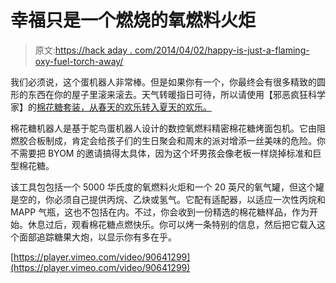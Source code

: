 # 幸福只是一个燃烧的氧燃料火炬

> 原文:[https://hack aday . com/2014/04/02/happy-is-just-a-flaming-oxy-fuel-torch-away/](https://hackaday.com/2014/04/02/happiness-is-just-a-flaming-oxy-fuel-torch-away/)

我们必须说，这个蛋机器人非常棒。但是如果你有一个，你最终会有很多精致的圆形的东西在你的屋子里滚来滚去。天气转暖指日可待，所以请使用【邪恶疯狂科学家】的[棉花糖套装，从春天的欢乐转入夏天的欢乐。](http://www.evilmadscientist.com/2014/the-marshmallowmatic/)

棉花糖机器人是基于鸵鸟蛋机器人设计的数控氧燃料精密棉花糖烤面包机。它由阻燃胶合板制成，肯定会给孩子们的生日聚会和周末的派对增添一丝美味的危险。你不需要把 BYOM 的邀请搞得太具体，因为这个坏男孩会像老板一样烧掉标准和巨型棉花糖。

该工具包包括一个 5000 华氏度的氧燃料火炬和一个 20 英尺的氧气罐，但这个罐是空的，你必须自己提供丙烷、乙炔或氢气。它配有适配器，以适应一次性丙烷和 MAPP 气瓶，这也不包括在内。不过，你会收到一份精选的棉花糖样品，作为开始。休息过后，观看棉花糖点燃快乐。你可以烤一条特别的信息，然后把它载入这个面部追踪糖果大炮，以显示你有多在乎。

[https://player.vimeo.com/video/90641299](https://player.vimeo.com/video/90641299)